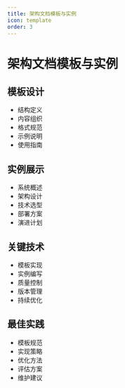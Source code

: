 ```yaml
---
title: 架构文档模板与实例
icon: template
order: 3
---
```


# 架构文档模板与实例

## 模板设计
- 结构定义
- 内容组织
- 格式规范
- 示例说明
- 使用指南

## 实例展示
- 系统概述
- 架构设计
- 技术选型
- 部署方案
- 演进计划

## 关键技术
- 模板实现
- 实例编写
- 质量控制
- 版本管理
- 持续优化

## 最佳实践
- 模板规范
- 实现策略
- 优化方法
- 评估方案
- 维护建议
